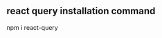 ## react query installation command

npm i react-query

<!-- folder name should be something else otherwise installation fail
will occurs -->
